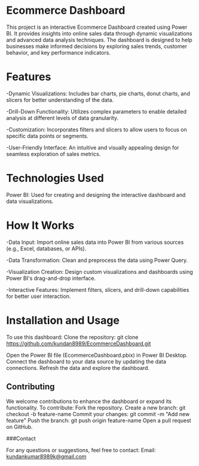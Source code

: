 # Ecommerce Dashboard

This project is an interactive Ecommerce Dashboard created using Power BI. It provides insights into online sales data through dynamic visualizations and advanced data analysis techniques. The dashboard is designed to help businesses make informed decisions by exploring sales trends, customer behavior, and key performance indicators.

# Features
-Dynamic Visualizations: Includes bar charts, pie charts, donut charts, and slicers for better understanding of the data.

-Drill-Down Functionality: Utilizes complex parameters to enable detailed analysis at different levels of data granularity.

-Customization: Incorporates filters and slicers to allow users to focus on specific data points or segments.

-User-Friendly Interface: An intuitive and visually appealing design for seamless exploration of sales metrics.


# Technologies Used

Power BI: Used for creating and designing the interactive dashboard and data visualizations.

# How It Works
-Data Input: Import online sales data into Power BI from various sources (e.g., Excel, databases, or APIs).

-Data Transformation: Clean and preprocess the data using Power Query.

-Visualization Creation: Design custom visualizations and dashboards using Power BI's drag-and-drop interface.

-Interactive Features: Implement filters, slicers, and drill-down capabilities for better user interaction.


# Installation and Usage
To use this dashboard:
Clone the repository:
git clone https://github.com/kundan8989/EcommerceDashboard.git

Open the Power BI file (EcommerceDashboard.pbix) in Power BI Desktop.
Connect the dashboard to your data source by updating the data connections.
Refresh the data and explore the dashboard.





## Contributing
We welcome contributions to enhance the dashboard or expand its functionality. To contribute:
Fork the repository.
Create a new branch:
git checkout -b feature-name
Commit your changes:
git commit -m "Add new feature"
Push the branch:
git push origin feature-name
Open a pull request on GitHub.


###Contact

For any questions or suggestions, feel free to contact:
Email: kundankumar8989k@gmail.com






